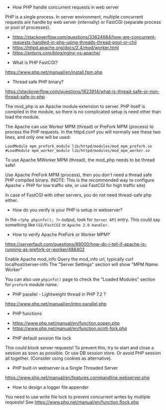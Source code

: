 * How PHP handle concurrent requests in web server

PHP is a single process. In server environment, multiple concurrent requests are handle by web server (internally)
  or FastCGI (separate process or pool of processes).

- https://stackoverflow.com/questions/33624684/how-are-concurrent-requests-handled-in-php-using-threads-thread-pool-or-chil
- https://httpd.apache.org/docs/2.4/mod/worker.html
- https://anturis.com/blog/nginx-vs-apache/

* What is PHP FastCGI?

https://www.php.net/manual/en/install.fpm.php

* Thread safe PHP binary?

https://stackoverflow.com/questions/1623914/what-is-thread-safe-or-non-thread-safe-in-php

The mod_php is an Apache module extension to server. PHP itself is compiled in the module, so there is no complicated
setup is need other than load the module. 

The Apache can use Worker MPM (thread) or PreFork MPM (process) to process the PHP requests. In the httpd.conf
you will normally see these two lines, and only one will be used:

    LoadModule mpm_prefork_module lib/httpd/modules/mod_mpm_prefork.so
    #LoadModule mpm_worker_module lib/httpd/modules/mod_mpm_worker.so

To use Apache MWorker MPM (thread), the mod_php needs to be thread safe!

Use Apache PreFork MPM (process), then you don't need a thread safe PHP compiled binary.
(NOTE: This is the recommended way to configure Apache + PHP for low traffic site, or use
FastCGI for high traffic site)

In case of FastCGI with other servers, you do not need thread-safe php either.

* How do you verify is your PHP is setup in webserver?

In the `<?php phpinfo(); ?>` output, look for `Server API` entry. This could say something like `CGI/FastCGI` or 
`Apache 2.0 Handler`.

* How to verify Apache PreFork or Worker MPM?

https://serverfault.com/questions/88000/how-do-i-tell-if-apache-is-running-as-prefork-or-worker/488402
  
  Enable Apache mod_info
  Query the mod_info url, typically curl localhost/server-info
  The "Server Settings" section will show "MPM Name: Worker"

You can also use `phpinfo()` page to check the "Loaded Modules" section for `prefork` module name.
  
* PHP parallel - Lightweight thread in PHP 7.2 ?

https://www.php.net/manual/en/intro.parallel.php

* PHP functions

- https://www.php.net/manual/en/function.popen.php
- https://www.php.net/manual/en/function.pcntl-fork.php

* PHP default session file lock

This could block server requests! To prevent this, try to start and close a session as soon as possible. Or use DB
session store. Or avoid PHP session all together. (Consider using cookies as alternative).

* PHP built-in webserver is a Single Threaded Server

https://www.php.net/manual/en/features.commandline.webserver.php

* How to design a logger file appender

You need to use write file lock to prevent concurrent writes by multiple requests! 
See https://www.php.net/manual/en/function.flock.php
